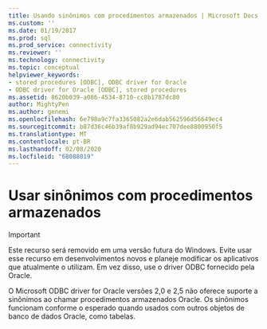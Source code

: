 ```yaml
---
title: Usando sinônimos com procedimentos armazenados | Microsoft Docs
ms.custom: ''
ms.date: 01/19/2017
ms.prod: sql
ms.prod_service: connectivity
ms.reviewer: ''
ms.technology: connectivity
ms.topic: conceptual
helpviewer_keywords:
- stored procedures [ODBC], ODBC driver for Oracle
- ODBC driver for Oracle [ODBC], stored procedures
ms.assetid: 8620b039-a086-4534-8710-cc8b1787dc80
author: MightyPen
ms.author: genemi
ms.openlocfilehash: 6e798a9c7fa3365082a2e6dab562596d56649ec4
ms.sourcegitcommit: b87d36c46b39af8b929ad94ec707dee8800950f5
ms.translationtype: MT
ms.contentlocale: pt-BR
ms.lasthandoff: 02/08/2020
ms.locfileid: "68088019"
---
```

# <a name="using-synonyms-with-stored-procedures"></a>Usar sinônimos com procedimentos armazenados
> [!IMPORTANT]  
>  Este recurso será removido em uma versão futura do Windows. Evite usar esse recurso em desenvolvimentos novos e planeje modificar os aplicativos que atualmente o utilizam. Em vez disso, use o driver ODBC fornecido pela Oracle.  
  
 O Microsoft ODBC driver for Oracle versões 2,0 e 2,5 não oferece suporte a sinônimos ao chamar procedimentos armazenados Oracle. Os sinônimos funcionam conforme o esperado quando usados com outros objetos de banco de dados Oracle, como tabelas.
